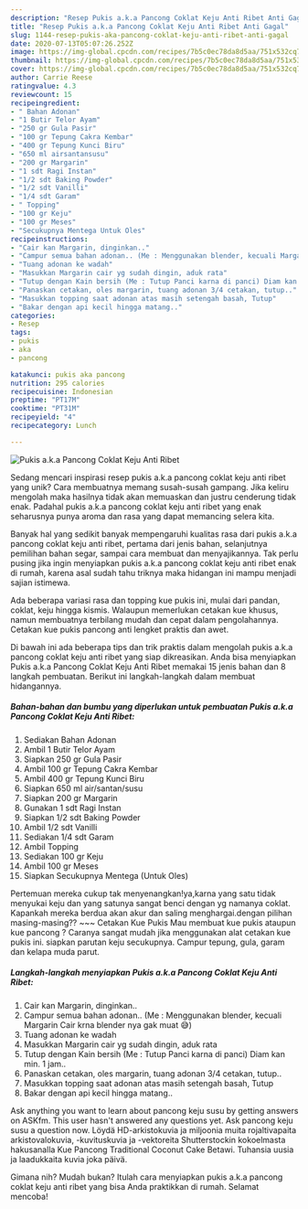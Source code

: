 ```yaml
---
description: "Resep Pukis a.k.a Pancong Coklat Keju Anti Ribet Anti Gagal"
title: "Resep Pukis a.k.a Pancong Coklat Keju Anti Ribet Anti Gagal"
slug: 1144-resep-pukis-aka-pancong-coklat-keju-anti-ribet-anti-gagal
date: 2020-07-13T05:07:26.252Z
image: https://img-global.cpcdn.com/recipes/7b5c0ec78da8d5aa/751x532cq70/pukis-aka-pancong-coklat-keju-anti-ribet-foto-resep-utama.jpg
thumbnail: https://img-global.cpcdn.com/recipes/7b5c0ec78da8d5aa/751x532cq70/pukis-aka-pancong-coklat-keju-anti-ribet-foto-resep-utama.jpg
cover: https://img-global.cpcdn.com/recipes/7b5c0ec78da8d5aa/751x532cq70/pukis-aka-pancong-coklat-keju-anti-ribet-foto-resep-utama.jpg
author: Carrie Reese
ratingvalue: 4.3
reviewcount: 15
recipeingredient:
- " Bahan Adonan"
- "1 Butir Telor Ayam"
- "250 gr Gula Pasir"
- "100 gr Tepung Cakra Kembar"
- "400 gr Tepung Kunci Biru"
- "650 ml airsantansusu"
- "200 gr Margarin"
- "1 sdt Ragi Instan"
- "1/2 sdt Baking Powder"
- "1/2 sdt Vanilli"
- "1/4 sdt Garam"
- " Topping"
- "100 gr Keju"
- "100 gr Meses"
- "Secukupnya Mentega Untuk Oles"
recipeinstructions:
- "Cair kan Margarin, dinginkan.."
- "Campur semua bahan adonan.. (Me : Menggunakan blender, kecuali Margarin Cair krna blender nya gak muat 😅)"
- "Tuang adonan ke wadah"
- "Masukkan Margarin cair yg sudah dingin, aduk rata"
- "Tutup dengan Kain bersih (Me : Tutup Panci karna di panci) Diam kan min. 1 jam.."
- "Panaskan cetakan, oles margarin, tuang adonan 3/4 cetakan, tutup.."
- "Masukkan topping saat adonan atas masih setengah basah, Tutup"
- "Bakar dengan api kecil hingga matang.."
categories:
- Resep
tags:
- pukis
- aka
- pancong

katakunci: pukis aka pancong 
nutrition: 295 calories
recipecuisine: Indonesian
preptime: "PT17M"
cooktime: "PT31M"
recipeyield: "4"
recipecategory: Lunch

---
```



![Pukis a.k.a Pancong Coklat Keju Anti Ribet](https://img-global.cpcdn.com/recipes/7b5c0ec78da8d5aa/751x532cq70/pukis-aka-pancong-coklat-keju-anti-ribet-foto-resep-utama.jpg)

Sedang mencari inspirasi resep pukis a.k.a pancong coklat keju anti ribet yang unik? Cara membuatnya memang susah-susah gampang. Jika keliru mengolah maka hasilnya tidak akan memuaskan dan justru cenderung tidak enak. Padahal pukis a.k.a pancong coklat keju anti ribet yang enak seharusnya punya aroma dan rasa yang dapat memancing selera kita.

Banyak hal yang sedikit banyak mempengaruhi kualitas rasa dari pukis a.k.a pancong coklat keju anti ribet, pertama dari jenis bahan, selanjutnya pemilihan bahan segar, sampai cara membuat dan menyajikannya. Tak perlu pusing jika ingin menyiapkan pukis a.k.a pancong coklat keju anti ribet enak di rumah, karena asal sudah tahu triknya maka hidangan ini mampu menjadi sajian istimewa.

Ada beberapa variasi rasa dan topping kue pukis ini, mulai dari pandan, coklat, keju hingga kismis. Walaupun memerlukan cetakan kue khusus, namun membuatnya terbilang mudah dan cepat dalam pengolahannya. Cetakan kue pukis pancong anti lengket praktis dan awet.


Di bawah ini ada beberapa tips dan trik praktis dalam mengolah pukis a.k.a pancong coklat keju anti ribet yang siap dikreasikan. Anda bisa menyiapkan Pukis a.k.a Pancong Coklat Keju Anti Ribet memakai 15 jenis bahan dan 8 langkah pembuatan. Berikut ini langkah-langkah dalam membuat hidangannya.

<!--inarticleads1-->

##### Bahan-bahan dan bumbu yang diperlukan untuk pembuatan Pukis a.k.a Pancong Coklat Keju Anti Ribet:

1. Sediakan  Bahan Adonan
1. Ambil 1 Butir Telor Ayam
1. Siapkan 250 gr Gula Pasir
1. Ambil 100 gr Tepung Cakra Kembar
1. Ambil 400 gr Tepung Kunci Biru
1. Siapkan 650 ml air/santan/susu
1. Siapkan 200 gr Margarin
1. Gunakan 1 sdt Ragi Instan
1. Siapkan 1/2 sdt Baking Powder
1. Ambil 1/2 sdt Vanilli
1. Sediakan 1/4 sdt Garam
1. Ambil  Topping
1. Sediakan 100 gr Keju
1. Ambil 100 gr Meses
1. Siapkan Secukupnya Mentega (Untuk Oles)


Pertemuan mereka cukup tak menyenangkan!ya,karna yang satu tidak menyukai keju dan yang satunya sangat benci dengan yg namanya coklat. Kapankah mereka berdua akan akur dan saling menghargai.dengan pilihan masing-masing?? ~~~ Cetakan Kue Pukis Mau membuat kue pukis ataupun kue pancong ? Caranya sangat mudah jika menggunakan alat cetakan kue pukis ini. siapkan parutan keju secukupnya. Campur tepung, gula, garam dan kelapa muda parut. 

<!--inarticleads2-->

##### Langkah-langkah menyiapkan Pukis a.k.a Pancong Coklat Keju Anti Ribet:

1. Cair kan Margarin, dinginkan..
1. Campur semua bahan adonan.. (Me : Menggunakan blender, kecuali Margarin Cair krna blender nya gak muat 😅)
1. Tuang adonan ke wadah
1. Masukkan Margarin cair yg sudah dingin, aduk rata
1. Tutup dengan Kain bersih (Me : Tutup Panci karna di panci) Diam kan min. 1 jam..
1. Panaskan cetakan, oles margarin, tuang adonan 3/4 cetakan, tutup..
1. Masukkan topping saat adonan atas masih setengah basah, Tutup
1. Bakar dengan api kecil hingga matang..


Ask anything you want to learn about pancong keju susu by getting answers on ASKfm. This user hasn&#39;t answered any questions yet. Ask pancong keju susu a question now. Löydä HD-arkistokuvia ja miljoonia muita rojaltivapaita arkistovalokuvia, -kuvituskuvia ja -vektoreita Shutterstockin kokoelmasta hakusanalla Kue Pancong Traditional Coconut Cake Betawi. Tuhansia uusia ja laadukkaita kuvia joka päivä. 

Gimana nih? Mudah bukan? Itulah cara menyiapkan pukis a.k.a pancong coklat keju anti ribet yang bisa Anda praktikkan di rumah. Selamat mencoba!
